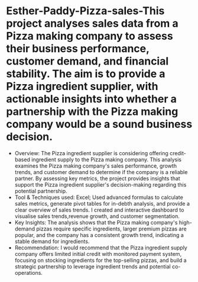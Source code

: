 # Esther-Paddy-Pizza-sales-This project analyses sales data from a Pizza making company to assess their business performance, customer demand, and financial stability. The aim is to provide a Pizza ingredient supplier, with actionable insights into whether a partnership with the Pizza making company would be a sound business decision.
- Overview: The Pizza ingredient supplier is considering offering credit-based ingredient supply to the Pizza making company. This analysis examines the Pizza making company's sales performance, growth trends, and customer demand to determine if the company is a reliable partner. By assessing key metrics, the project provides insights that support the Pizza ingredient supplier's decision-making regarding this potential partnership.
- Tool & Techniques used: Excel; Used advanced formulas to calculate sales metrics, generate pivot tables for in-debth analysis, and provide a clear overview of sales trends. I created and interactive dashboard to visualise sales trends,revenue growth, and customer segmentation.
- Key Insights: The analysis shows that the Pizza making company's high-demand pizzas require specific ingredients, larger premium pizzas are popular, and the company has a consistent growth trend, indicating a stable demand for ingredients.
- Recommendation: I would recommend that the Pizza ingredient supply company offers limited initial credit with monitored payment system, focusing on stocking ingredients for the top-selling pizzas, and build a strategic partnership to leverage ingredient trends and potential co-operations.
